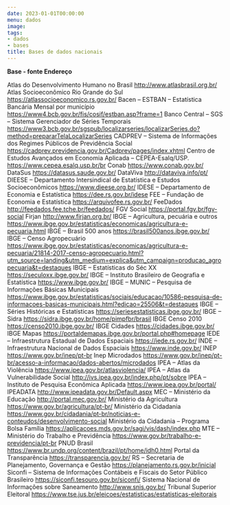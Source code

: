 ```yaml
---
date: 2023-01-01T00:00:00
menu: dados
image: 
tags:
- dados
- bases
title: Bases de dados nacionais
---
```

**Base - fonte	Endereço**


Atlas do Desenvolvimento Humano no Brasil	http://www.atlasbrasil.org.br/
Atlas Socioeconômico Rio Grande do Sul	https://atlassocioeconomico.rs.gov.br/
Bacen – ESTBAN – Estatística Bancária Mensal por município	https://www4.bcb.gov.br/fis/cosif/estban.asp?frame=1
Banco Central – SGS – Sistema Gerenciador de Séries Temporais 	https://www3.bcb.gov.br/sgspub/localizarseries/localizarSeries.do?method=prepararTelaLocalizarSeries
CADPREV – Sistema de Informações dos Regimes Públicos de Previdência Social	https://cadprev.previdencia.gov.br/Cadprev/pages/index.xhtml
Centro de Estudos Avançados em Economia Aplicada – CEPEA-Esalq/USP.	https://www.cepea.esalq.usp.br/br
Conab	https://www.conab.gov.br/
DataSus	https://datasus.saude.gov.br/
DataViva	http://dataviva.info/pt/
DIEESE – Departamento Intersindical de Estatística e Estudos Socioeconômicos	https://www.dieese.org.br/
IDESE – Departamento de Economia e Estatística	https://dee.rs.gov.br/idese
FEE – Fundação de Economia e Estatística	https://arquivofee.rs.gov.br/
FeeDados	http://feedados.fee.tche.br/feedados/
FGV Social	https://portal.fgv.br/fgv-social
Firjan	http://www.firjan.org.br/
IBGE – Agricultura, pecuária e outros	https://www.ibge.gov.br/estatisticas/economicas/agricultura-e-pecuaria.html
IBGE – Brasil 500 anos	https://brasil500anos.ibge.gov.br/
IBGE – Censo Agropecuário	https://www.ibge.gov.br/estatisticas/economicas/agricultura-e-pecuaria/21814-2017-censo-agropecuario.html?utm_source=landing&utm_medium=explica&utm_campaign=producao_agropecuaria&t=destaques
IBGE – Estatísticas do Séc XX	https://seculoxx.ibge.gov.br/
IBGE – Instituto Brasileiro de Geografia e Estatística	https://www.ibge.gov.br/
IBGE – MUNIC – Pesquisa de Informações Básicas Municipais	https://www.ibge.gov.br/estatisticas/sociais/educacao/10586-pesquisa-de-informacoes-basicas-municipais.html?edicao=25506&t=destaques
IBGE – Séries Históricas e Estatísticas	https://seriesestatisticas.ibge.gov.br/
IBGE – Sidra 	https://sidra.ibge.gov.br/home/pimpfbr/brasil
IBGE Censo 2010	https://censo2010.ibge.gov.br/
IBGE Cidades	https://cidades.ibge.gov.br/
IBGE Mapas	https://portaldemapas.ibge.gov.br/portal.php#homepage
IEDE – Infraestrutura Estadual de Dados Espaciais	https://iede.rs.gov.br/
INDE – Infraestrutura Nacional de Dados Espaciais	https://www.inde.gov.br/
INEP	https://www.gov.br/inep/pt-br
Inep Microdados	https://www.gov.br/inep/pt-br/acesso-a-informacao/dados-abertos/microdados
IPEA – Atlas da Violência	https://www.ipea.gov.br/atlasviolencia/
IPEA – Atlas da Vulnerabilidade Social	http://ivs.ipea.gov.br/index.php/pt/sobre
IPEA – Instituto de Pesquisa Econômica Aplicada	https://www.ipea.gov.br/portal/
IPEADATA	http://www.ipeadata.gov.br/Default.aspx
MEC – Ministério da Educação	http://portal.mec.gov.br/
Ministério da Agricultura	https://www.gov.br/agricultura/pt-br/
Ministério da Cidadania	https://www.gov.br/cidadania/pt-br/noticias-e-conteudos/desenvolvimento-social
Ministério da Cidadania – Programa Bolsa Família	https://aplicacoes.mds.gov.br/sagi/vis/dash/index.php
MTE – Ministério do Trabalho e Previdência	https://www.gov.br/trabalho-e-previdencia/pt-br
PNUD Brasil	https://www.br.undp.org/content/brazil/pt/home/idh0.html
Portal da Transparência	https://transparencia.gov.br/
RS – Secretaria de Planejamento, Governança e Gestão	https://planejamento.rs.gov.br/inicial
Siconfi – Sistema de Informações Contábeis e Fiscais do Setor Público Brasileiro	https://siconfi.tesouro.gov.br/siconfi/
Sistema Nacional de Informações sobre Saneamento	http://www.snis.gov.br/
Tribunal Superior Eleitoral	https://www.tse.jus.br/eleicoes/estatisticas/estatisticas-eleitorais